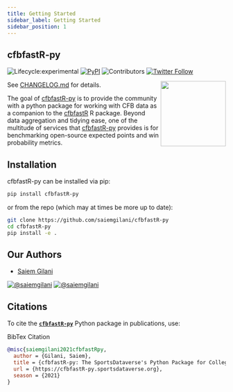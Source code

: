 ```yaml
---
title: Getting Started
sidebar_label: Getting Started
sidebar_position: 1
---
```


## **cfbfastR-py**
<!-- badges: start -->

![Lifecycle:experimental](https://img.shields.io/badge/lifecycle-experimental-orange.svg?style=for-the-badge&logo=github)
[![PyPI](https://img.shields.io/pypi/v/cfbfastR-py?label=cfbfastR-py&logo=python&style=for-the-badge)](https://pypi.org/project/cfbfastR-py/)
![Contributors](https://img.shields.io/github/contributors/saiemgilani/cfbfastR-py?style=for-the-badge)
[![Twitter
Follow](https://img.shields.io/twitter/follow/cfbfastR?color=blue&label=%40cfbfastR&logo=twitter&style=for-the-badge)](https://twitter.com/cfbfastR)

<!-- badges: end -->


See [CHANGELOG.md](https://cfbfastR-py.sportsdataverse.org/CHANGELOG) for details. <a href='https://cfbfastR-py.sportsdataverse.org'><img src='https://cfbfastR-py.sportsdataverse.org/img/cfbfastR-py-logo.png' align="right" height="150" /></a>

The goal of [cfbfastR-py](https://cfbfastR-py.sportsdataverse.org) is to provide the community with a python package for working with CFB data as a companion to the [cfbfastR](https://saiemgilani.github.io/cfbfastR) R package. Beyond data aggregation and tidying ease, one of the multitude of services that [cfbfastR-py](https://cfbfastR-py.sportsdataverse.org) provides is for benchmarking open-source expected points and win probability metrics.

## **Installation**

cfbfastR-py can be installed via pip:

```bash
pip install cfbfastR-py
```

or from the repo (which may at times be more up to date):

```bash
git clone https://github.com/saiemgilani/cfbfastR-py
cd cfbfastR-py
pip install -e .
```

## **Our Authors**

-   [Saiem Gilani](https://twitter.com/saiemgilani)

<a href="https://twitter.com/saiemgilani" target="blank"><img src="https://img.shields.io/twitter/follow/saiemgilani?color=blue&label=%40saiemgilani&logo=twitter&style=for-the-badge" alt="@saiemgilani" /></a>
<a href="https://github.com/saiemgilani" target="blank"><img src="https://img.shields.io/github/followers/saiemgilani?color=eee&logo=Github&style=for-the-badge" alt="@saiemgilani" /></a>


## **Citations**

To cite the [**`cfbfastR-py`**](https://cfbfastR-py.sportsdataverse.org) Python package in publications, use:

BibTex Citation
```bibtex
@misc{saiemgilani2021cfbfastRpy,
  author = {Gilani, Saiem},
  title = {cfbfastR-py: The SportsDataverse's Python Package for College Football Data.},
  url = {https://cfbfastR-py.sportsdataverse.org},
  season = {2021}
}
```

